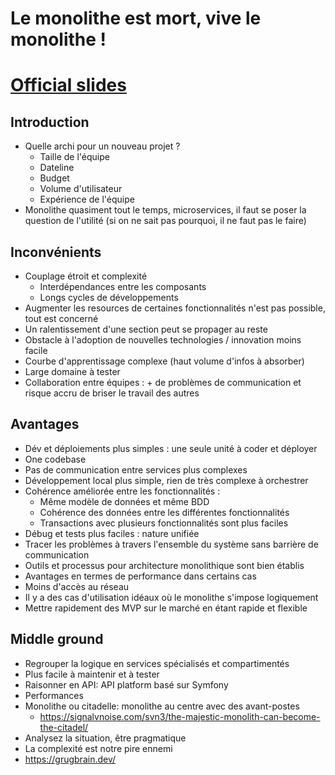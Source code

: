 # Le monolithe est mort, vive le monolithe !

# [Official slides](https://github.com/confooca/2024/blob/main/2024-02-23/Le_monolithe_est_mort_vive_le_monolithe-Sebastien_Ballange.pdf)

## Introduction

- Quelle archi pour un nouveau projet ?
  - Taille de l'équipe
  - Dateline
  - Budget
  - Volume d'utilisateur
  - Expérience de l'équipe
- Monolithe quasiment tout le temps, microservices, il faut se poser la question de l'utilité (si on ne sait pas pourquoi, il ne faut pas le faire)

## Inconvénients

- Couplage étroit et complexité
  - Interdépendances entre les composants
  - Longs cycles de développements
- Augmenter les resources de certaines fonctionnalités n'est pas possible, tout est concerné
- Un ralentissement d'une section peut se propager au reste
- Obstacle à l'adoption de nouvelles technologies / innovation moins facile
- Courbe d'apprentissage complexe (haut volume d'infos à absorber)
- Large domaine à tester
- Collaboration entre équipes : + de problèmes de communication et risque accru de briser le travail des autres

## Avantages

- Dév et déploiements plus simples : une seule unité à coder et déployer
- One codebase
- Pas de communication entre services plus complexes
- Développement local plus simple, rien de très complexe à orchestrer
- Cohérence améliorée entre les fonctionnalités :
  - Même modèle de données et même BDD
  - Cohérence des données entre les différentes fonctionnalités
  - Transactions avec plusieurs fonctionnalités sont plus faciles
- Débug et tests plus faciles : nature unifiée
- Tracer les problèmes à travers l'ensemble du système sans barrière de communication
- Outils et processus pour architecture monolithique sont bien établis
- Avantages en termes de performance dans certains cas
- Moins d'accès au réseau
- Il y a des cas d'utilisation idéaux où le monolithe s'impose logiquement
- Mettre rapidement des MVP sur le marché en étant rapide et flexible 

## Middle ground

- Regrouper la logique en services spécialisés et compartimentés
- Plus facile à maintenir et à tester
- Raisonner en API: API platform basé sur Symfony
- Performances
- Monolithe ou citadelle: monolithe au centre avec des avant-postes
  - https://signalvnoise.com/svn3/the-majestic-monolith-can-become-the-citadel/
- Analysez la situation, être pragmatique
- La complexité est notre pire ennemi
- https://grugbrain.dev/
